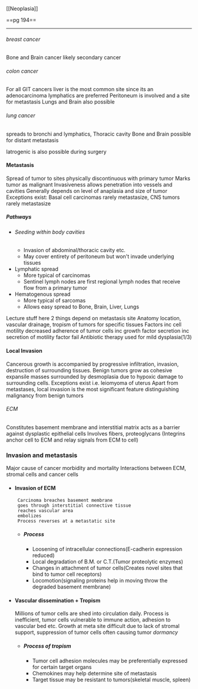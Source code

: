 [[Neoplasia]]


==pg 194==
___
###### breast cancer
Bone and Brain cancer likely secondary cancer
###### colon cancer
For all GIT cancers liver is the most common site
since its an adenocarcinoma lymphatics are preferred
Peritoneum is involved and a site for metastasis
Lungs and Brain also possible
###### lung cancer
spreads to bronchi and lymphatics, Thoracic cavity
Bone and Brain possible for distant metastasis

Iatrogenic is also possible during surgery

#### Metastasis
Spread of tumor to sites physically discontinuous with primary tumor
Marks tumor as malignant
Invasiveness allows penetration into vessels and cavities
Generally depends on level of anaplasia and size of tumor
Exceptions exist: Basal cell carcinomas rarely metastasize, CNS tumors rarely metastasize
##### Pathways
- ###### Seeding within body cavities
	- Invasion of abdominal/thoracic cavity etc.
	- May cover entirety of peritoneum but won't invade underlying tissues
- Lymphatic spread
	- More typical of carcinomas
	- Sentinel lymph nodes are first regional lymph nodes that receive flow from a primary tumor
- Hematogenous spread
	- More typical of sarcomas
	- Allows easy spread to Bone, Brain, Liver, Lungs

Lecture stuff here
2 things depend on metastasis site
Anatomy location, vascular drainage, tropism of tumors for specific tissues
Factors inc cell motility
decreased adherence of tumor cells 
inc growth factor secretion
inc secretion of motility factor
fail
Antibiotic therapy used for mild dysplasia(1/3)

#### Local Invasion
Cancerous growth is accompanied by progressive infiltration, invasion, destruction of surrounding tissues.
Benign tumors grow as cohesive expansile masses surrounded by desmoplasia due to hypoxic damage to surrounding cells. 
Exceptions exist i.e. leiomyoma of uterus
Apart from metastases, local invasion is the most significant feature distinguishing malignancy from benign tumors
###### ECM
Constitutes basement membrane and interstitial matrix
acts as a barrier against dysplastic epithelial cells 
Involves fibers, proteoglycans
(Integrins anchor cell to ECM and relay signals from ECM to cell)

### Invasion and metastasis
Major cause of cancer morbidity and mortality
Interactions between ECM, stromal cells and cancer cells
 - #### Invasion of ECM
		Carcinoma breaches basement membrane
		goes through interstitial connective tissue
		reaches vascular area
		embolizes
		Process reverses at a metastatic site
	- ##### Process
		- Loosening of intracellular connections(E-cadherin expression reduced)
		- Local degradation of B.M. or C.T.(Tumor proteolytic enzymes)
		- Changes in attachment of tumor cells(Creates novel sites that bind to tumor cell receptors)
		- Locomotion(signaling proteins help in moving throw the degraded basement membrane)
- #### Vascular dissemination + Tropism
	Millions of tumor cells are shed into circulation daily.
	Process is inefficient, tumor cells vulnerable to immune action, adhesion to vascular bed etc.
	Growth at meta site difficult due to lack of stromal support, suppression of tumor cells often causing tumor *dormancy*
	- ##### Process of tropism
		- Tumor cell adhesion molecules may be preferentially expressed for certain target organs
		- Chemokines may help determine site of metastasis
		- Target tissue may be resistant to tumors(skeletal muscle, spleen)